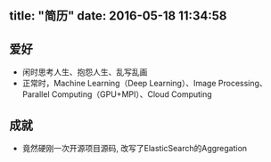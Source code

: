 title: "简历"
date: 2016-05-18 11:34:58
---

爱好
-----
* 闲时思考人生、抱怨人生、乱写乱画
* 正常时，Machine Learning（Deep Learning）、Image Processing、Parallel Computing（GPU+MPI）、Cloud Computing

成就
-----
* 竟然硬刚一次开源项目源码, 改写了ElasticSearch的Aggregation

